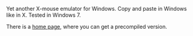 Yet another X-mouse emulator for Windows.
Copy and paste in Windows like in X.
Tested in Windows 7.

There is a 
[home page](http://www.birnel.org/~noah/software/xmouse),
where you can get a precompiled version.
